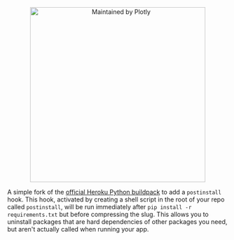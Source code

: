 <div align="center">
  <a href="https://dash.plotly.com/project-maintenance">
    <img src="https://dash.plotly.com/assets/images/maintained-by-plotly.png" width="400px" alt="Maintained by Plotly">
  </a>
</div>

A simple fork of the [official Heroku Python buildpack](https://github.com/heroku/heroku-buildpack-python) to add a `postinstall` hook. This hook, activated by creating a shell script in the root of your repo called `postinstall`, will be run immediately after `pip install -r requirements.txt` but before compressing the slug. This allows you to uninstall packages that are hard dependencies of other packages you need, but aren't actually called when running your app.
